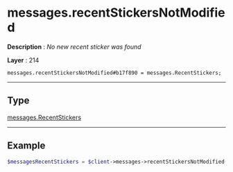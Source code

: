# messages.recentStickersNotModified

**Description** : *No new recent sticker was found*

**Layer** : 214

```tl
messages.recentStickersNotModified#b17f890 = messages.RecentStickers;
```

---

## Type

[messages.RecentStickers](type/messages.RecentStickers)

---

## Example

```php
$messagesRecentStickers = $client->messages->recentStickersNotModified();
```